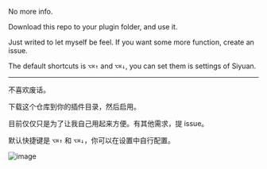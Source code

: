 No more info.

Download this repo to your plugin folder, and use it.

Just writed to let myself be feel. If you want some more function, create an issue.

The default shortcuts is `⌥⌘↑` and `⌥⌘↓`, you can set them is settings of Siyuan.

---

不喜欢废话。

下载这个仓库到你的插件目录，然后启用。

目前仅仅只是为了让我自己用起来方便。有其他需求，提 issue。

默认快捷键是 `⌥⌘↑` 和 `⌥⌘↓`，你可以在设置中自行配置。


![image](https://github.com/Wetoria/siyuan-plugin-DailyNotesWalker/assets/16909518/20e2e9c7-8a60-4694-aed3-f29c50858218)
